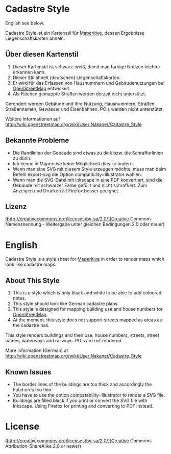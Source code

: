Cadastre Style
=============
English see below.

Cadastre Style ist ein Kartenstil für [Maperitive](http://www.maperitive.net), 
dessen Ergebnisse Liegenschaftskarten ähneln.

Über diesen Kartenstil
--------------
1. Dieser Kartenstil ist schwarz-weiß, damit man farbige Notizen leichter erkennen kann.
2. Dieser Stil ähnelt (deutschen) Liegenschaftskarten.
3. Er wird für das Erfassen von Hausnummern und Gebäudenutzungen bei [OpenStreetMap](http://www.openstreetmap.org) 
entwickelt.
4. Als Flächen gemappte Straßen werden derzeit nicht untersützt.

Gerendert werden Gebäude und ihre Nutzung, Hausnummern, Straßen, Straßennamen, Gewässer und Eisenbahnen. 
POIs werden nicht unterstützt.

Weitere Informationen auf http://wiki.openstreetmap.org/wiki/User:Nakaner/Cadastre_Style

Bekannte Probleme
--------------
* Die Randlinien der Gebäude sind etwas zu dick bzw. die Schraffurlinien zu dünn. 
* Ich kenne in Maperitive keine Möglichkeit dies zu ändern.
* Wenn man eine SVG mit diesem Style erzeugen möchte, muss man beim Befehl export-svg die Option 
compatibility=Illustrator wählen.
* Wenn man die SVG-Datei mit Inkscape in eine PDF konvertiert, sind die Gebäude mit schwarzer Farbe gefüllt 
und nicht schraffiert. Zum Anzeigen und Drucken ist Firefox besser geeignet.

Lizenz
--------------
[http://creativecommons.org/licenses/by-sa/2.0/](Creative Commons Namensnennung - Weitergabe unter gleichen Bedingungen 2.0 oder neuer)

English
==============

Cadastre Style is a style sheet for [Maperitive](http://www.maperitive.net) 
in order to render maps which look like cadastre maps.

About This Style
-------------
1. This is a style which is only black and white to be able to add coloured notes.
2. This style should look like German cadastre plans.
3. This style is designed for mapping building use and house numbers for [OpenStreetMap](http://www.openstreetmap.org).
4. At the moment, this style does not support streets mapped as areas as the cadastre has.

This style renders buildings and their use, house numbers, streets, street names, waterways and railways.
POIs are not rendered.

More information (German) at http://wiki.openstreetmap.org/wiki/User:Nakaner/Cadastre_Style

Known Issues
-------------
* The border lines of the buildings are too thick and accordingly the hatchures too thin.
* You have to use the option compatability=Illustrator to render a SVG file.
* Buildings are filled black if you print or convert the SVG file with Inkscape. 
Using Firefox for printing and converting to PDF instead.


License
=============
[http://creativecommons.org/licenses/by-sa/2.0/](Creative Commons Attribution-ShareAlike 2.0 or newer)
